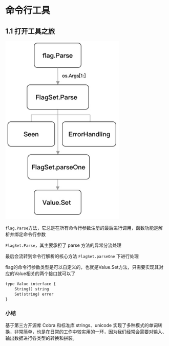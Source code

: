 # 命令行工具

## 1.1 打开工具之旅

![](./flag.png)

`flag.Parse`方法，它总是在所有命令行参数注册的最后进行调用，函数功能是解析并绑定命令行参数

`FlagSet.Parse`，其主要承担了 parse 方法的异常分流处理

最后会流转到命令行解析的核心方法 `FlagSet.parseOne` 下进行处理

flag的命令行参数类型是可以自定义的，也就是Value.Set方法，只需要实现其对应的Value相关的两个接口就可以了

```
type Value interface {
	String() string
	Set(string) error
}
```

### 小结

基于第三方开源库 Cobra 和标准库 strings、unicode 实现了多种模式的单词转换，非常简单，也是在日常的工作中较实用的一环，因为我们经常会需要对输入、输出数据进行各类型的转换和拼装。